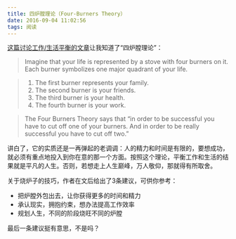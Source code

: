 ```yaml
---
title: 四炉膛理论（Four-Burners Theory）
date: 2016-09-04 11:02:56
tags: 阅读
---
```


[这篇讨论工作/生活平衡的文章](http://jamesclear.com/four-burners-theory)让我知道了“四炉膛理论”：

> Imagine that your life is represented by a stove with four burners on it. Each burner symbolizes one major quadrant of your life.

> 1. The first burner represents your family.
> 2. The second burner is your friends.
> 3. The third burner is your health.
> 4. The fourth burner is your work.

> The Four Burners Theory says that “in order to be successful you have to cut off one of your burners. And in order to be really successful you have to cut off two.”

讲白了，它的实质还是一再弹起的老调调：人的精力和时间是有限的，要想成功，就必须有重点地投入到你在意的那一个方面。按照这个理论，平衡工作和生活的结果就是平凡的人生。否则，若想走上人生巅峰，万人敬仰，那就得有所取舍。

关于烧炉子的技巧，作者在文后给出了3条建议，可供你参考：

- 把炉膛外包出去，让你获得更多的时间和精力
- 承认现实，拥抱约束，想办法提高工作效率
- 规划人生，不同的阶段烧旺不同的炉膛

最后一条建议挺有意思，不是吗？
